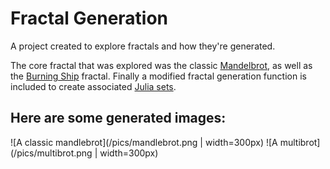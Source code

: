 # Fractal Generation
 A project created to explore fractals and how they're generated. 
 
 The core fractal that was explored was the classic [Mandelbrot](https://en.wikipedia.org/wiki/Mandelbrot_set), as well as the [Burning Ship](https://en.wikipedia.org/wiki/Burning_Ship_fractal) fractal. Finally a modified fractal generation function is included to create associated [Julia sets](https://en.wikipedia.org/wiki/Julia_set).

## Here are some generated images:

![A classic mandlebrot](/pics/mandlebrot.png | width=300px)
![A multibrot](/pics/multibrot.png | width=300px)
